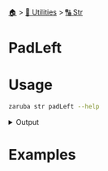 <!--startTocHeader-->
[🏠](../../README.md) > [🔧 Utilities](../README.md) > [🔠 Str](README.md)
# PadLeft
<!--endTocHeader-->

# Usage

<!--startCode-->
```bash
zaruba str padLeft --help
```
 
<details>
<summary>Output</summary>
 
```````
Fill from left

Usage:
  zaruba str padLeft <string> <length> [char] [flags]

Flags:
  -h, --help   help for padLeft
```````
</details>
<!--endCode-->

# Examples


<!--startTocSubtopic-->
<!--endTocSubtopic-->
